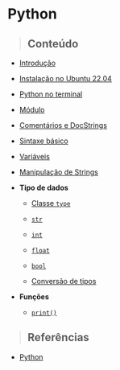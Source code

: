 # Python

> ## **Conteúdo**

- [Introdução](./introduction.md)

- [Instalação no Ubuntu 22.04](./instalation-ubuntu.md)

- [Python no terminal](./python-no-terminal.md)

- [Módulo](./core/module.md)

- [Comentários e DocStrings](./core/comments-and-docstrings.md)

- [Sintaxe básico](./sintaxe-basica.md)

- [Variáveis](./core/variables.md)

- [Manipulação de Strings](./manipulacao-de-strings.md)

- **Tipo de dados**

  - [Classe `type`](./core/data-types/class-type.md)

  - [`str`](./core/data-types/str-type.md)

  - [`int`](./core/data-types/int-type.md)

  - [`float`](./core/data-types/float-type.md)

  - [`bool`](./core/data-types/bool-type.md)

  - [Conversão de tipos](./core/data-types/typecasting.md)

- **Funções**

  - [`print()`](./core/functions/print-function.md)

> ## **Referências**

- [Python](./references.md)
